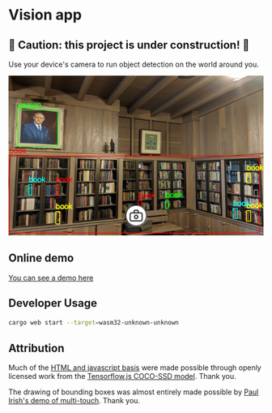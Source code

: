 # Vision app

## 🚧 Caution: this project is under construction! 🚧

Use your device's camera to run object detection on the world around you.

![Bounding box example](example.png)

## Online demo

[You can see a demo here](https://vision.prawn.farm)

## Developer Usage

```sh
cargo web start --target=wasm32-unknown-unknown
```

## Attribution

Much of the [HTML and javascript basis](static/index.html) were made possible through openly licensed work from the [Tensorflow.js COCO-SSD model](https://github.com/tensorflow/tfjs-models/tree/master/coco-ssd).  Thank you.

The drawing of bounding boxes was almost entirely made possible by [Paul Irish's demo of multi-touch](https://www.paulirish.com/demo/multi). Thank you.
